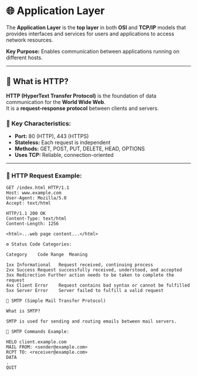 # 🌐 Application Layer

The **Application Layer** is the **top layer** in both **OSI** and **TCP/IP** models that provides interfaces and services for users and applications to access network resources.

**Key Purpose:** Enables communication between applications running on different hosts.

---

## 📡 What is HTTP?

**HTTP (HyperText Transfer Protocol)** is the foundation of data communication for the **World Wide Web**.  
It is a **request-response protocol** between clients and servers.

### 🔑 Key Characteristics:
- **Port:** 80 (HTTP), 443 (HTTPS)  
- **Stateless:** Each request is independent  
- **Methods:** GET, POST, PUT, DELETE, HEAD, OPTIONS  
- **Uses TCP:** Reliable, connection-oriented  

---

### 📨 HTTP Request Example:
```http
GET /index.html HTTP/1.1  
Host: www.example.com  
User-Agent: Mozilla/5.0  
Accept: text/html

HTTP/1.1 200 OK  
Content-Type: text/html  
Content-Length: 1256  

<html>...web page content...</html>

⚙️ Status Code Categories:

Category	Code Range	Meaning

1xx	Informational	Request received, continuing process
2xx	Success	Request successfully received, understood, and accepted
3xx	Redirection	Further action needs to be taken to complete the request
4xx	Client Error	Request contains bad syntax or cannot be fulfilled
5xx	Server Error	Server failed to fulfill a valid request

📧 SMTP (Simple Mail Transfer Protocol)

What is SMTP?

SMTP is used for sending and routing emails between mail servers.

🧩 SMTP Commands Example:

HELO client.example.com  
MAIL FROM: <sender@example.com>  
RCPT TO: <receiver@example.com>
DATA
.
QUIT
